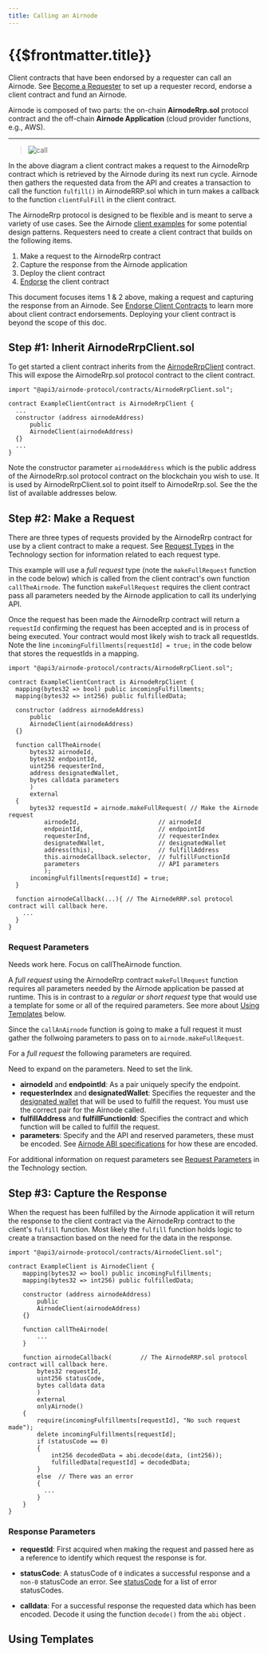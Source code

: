 ```yaml
---
title: Calling an Airnode
---
```


# {{$frontmatter.title}}

<TocHeader />
<TOC class="table-of-contents" :include-level="[2,3]" />


Client contracts that have been endorsed by a requester can call an Airnode. See [Become a Requester](become-a-requester.md) to set up a requester record, endorse a client contract and fund an Airnode.

Airnode is composed of two parts: the on-chain **AirnodeRrp.sol** protocol contract and the off-chain **Airnode Application** (cloud provider functions, e.g., AWS).

---
  >![call](../assets/images/call-an-airnode.png)

In the above diagram a client contract makes a request to the AirnodeRrp contract which is retrieved by the Airnode during its next run cycle. Airnode then gathers the requested data from the API and creates a transaction to call the function `fulfill()` in AirnodeRRP.sol which in turn makes a callback to the function `clientFulFill` in the client contract.


The AirnodeRrp protocol is designed to be flexible and is meant to serve a variety of use cases. See the Airnode [client examples](https://github.com/api3dao/airnode-starter/blob/main/contracts/ExampleClient.sol) for some potential design patterns. Requesters need to create a client contract that builds on the following items.

1. Make a request to the AirnodeRrp contract
2. Capture the response from the Airnode application
3. Deploy the client contract
4. [Endorse](become-a-requester.md#part-2-endorse-client-contracts) the client contract

This document focuses items 1 & 2 above, making a request and capturing the response from an Airnode. See [Endorse Client Contracts](become-a-requester.md#part-2-endorse-client-contracts) to learn more about client contract endorsements. Deploying your client contract is beyond the scope of this doc.

## Step #1: Inherit AirnodeRrpClient.sol

To get started a client contract inherits from the [AirnodeRrpClient](https://github.com/api3dao/airnode/blob/master/packages/protocol/contracts/AirnodeRrpClient.sol) contract. This will expose the AirnodeRrp.sol protocol contract to the client contract.

```solidity
import "@api3/airnode-protocol/contracts/AirnodeRrpClient.sol";

contract ExampleClientContract is AirnodeRrpClient {
  ...
  constructor (address airnodeAddress)
      public
      AirnodeClient(airnodeAddress)
  {}
  ...
}
```
Note the constructor parameter `airnodeAddress` which is the public address of the AirnodeRrp.sol protocol contract on the blockchain you wish to use. It is used by AirnodeRrpClient.sol to point itself to AirnodeRrp.sol. See the the list of available addresses below.

> <ChainsSupported :version="'0.1.0'" />

## Step #2: Make a Request

There are three types of requests provided by the AirnodeRrp contract for use by a client contract to make a request. See [Request Types](../reference/protocols/request-response/request.html#request-types) in the Technology section for information related to each request type. 

This example will use a _full request_ type (note the `makeFullRequest` function in the code below) which is called from the client contract's own function `callTheAirnode`. The function `makeFullRequest` requires the client contract pass all parameters needed by the Airnode application to call its underlying API.

Once the request has been made the AirnodeRrp contract will return a `requestId` confirming the request has been accepted and is in process of being executed. Your contract would most likely wish to track all requestIds. Note the line `incomingFulfillments[requestId] = true;` in the code below that stores the requestIds in a mapping.

```solidity
import "@api3/airnode-protocol/contracts/AirnodeRrpClient.sol";

contract ExampleClientContract is AirnodeRrpClient {
  mapping(bytes32 => bool) public incomingFulfillments;
  mapping(bytes32 => int256) public fulfilledData;

  constructor (address airnodeAddress)
      public
      AirnodeClient(airnodeAddress)
  {}

  function callTheAirnode(
      bytes32 airnodeId,
      bytes32 endpointId,
      uint256 requesterInd,
      address designatedWallet,
      bytes calldata parameters
      )
      external
  {
      bytes32 requestId = airnode.makeFullRequest( // Make the Airnode request 
          airnodeId,                      // airnodeId
          endpointId,                     // endpointId
          requesterInd,                   // requesterIndex
          designatedWallet,               // designatedWallet
          address(this),                  // fulfillAddress
          this.airnodeCallback.selector,  // fulfillFunctionId
          parameters                      // API parameters
          );
      incomingFulfillments[requestId] = true;
  }
  
  function airnodeCallback(...){ // The AirnodeRRP.sol protocol contract will callback here.
    ...
  }
}
```

### Request Parameters

<Todo>

Needs work here. Focus on callTheAirnode function.

</Todo>

A _full request_ using the AirnodeRrp contract `makeFullRequest` function requires all parameters needed by the Airnode application be passed at runtime. This is in contrast to a _regular or short request_ type that would use a template for some or all of the required parameters. See more about [Using Templates](call-an-airnode.md#using-templates) below.

Since the `callAnAirnode` function is going to make a full request it must gather the follwoing parameters to pass on to `airnode.makeFullRequest`.

For a _full request_ the following parameters are required.

<Todo>

Need to expand on the parameters. Need to set the link.

</Todo>

- **airnodeId** and **endpointId**: As a pair uniquely specify the endpoint.
- **requesterIndex** and **designatedWallet**: Specifies the requester and the [designated wallet](become-a-requester.md#part-3-funding-airnodes) that will be used to fulfill the request. You must use the correct pair for the Airnode called.
- **fulfillAddress** and **fulfillFunctionId**: Specifies the contract and which function will be called to fulfill the request.
- **parameters**: Specify and the API and reserved parameters, these must be encoded. See [Airnode ABI specifications]() for how these are encoded.

For additional information on request parameters see [Request Parameters](../reference/protocols/request-response/request.html#request-parameters) in the Technology section.

## Step #3: Capture the Response

When the request has been fulfilled by the Airnode application it will return the response to the client contract via the AirnodeRrp contract to the client's `fulfill` function. Most likely the `fulfill` function holds logic to create a transaction based on the need for the data in the response.

```solidity
import "@api3/airnode-protocol/contracts/AirnodeClient.sol";

contract ExampleClient is AirnodeClient {
    mapping(bytes32 => bool) public incomingFulfillments;
    mapping(bytes32 => int256) public fulfilledData;

    constructor (address airnodeAddress)
        public
        AirnodeClient(airnodeAddress)
    {}

    function callTheAirnode(
        ...
    }

    function airnodeCallback(        // The AirnodeRRP.sol protocol contract will callback here.
        bytes32 requestId,
        uint256 statusCode,
        bytes calldata data
        )
        external
        onlyAirnode()
    {
        require(incomingFulfillments[requestId], "No such request made");
        delete incomingFulfillments[requestId];
        if (statusCode == 0)
        {
            int256 decodedData = abi.decode(data, (int256));
            fulfilledData[requestId] = decodedData;
        }
        else  // There was an error
        {
          ...
        }
    }
}
```

### Response Parameters

- **requestId**: First acquired when making the request and passed here as a reference to identify which request the response is for.
- **statusCode**: A statusCode of `0` indicates a successful response and a `non-0` statusCode an error. See [statusCode](../reference/protocols/request-response/request.md#statuscode) for a list of error statusCodes.

- **calldata**: For a successful response the requested data which has been encoded. Decode it using the function `decode()` from the `abi` object .

## Using Templates


